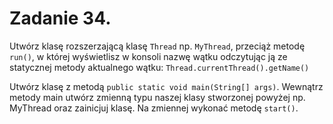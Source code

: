 # Zadanie 34.
Utwórz klasę rozszerzającą klasę `Thread` np. `MyThread`, 
przeciąż metodę `run()`, 
w której wyświetlisz w konsoli nazwę wątku 
odczytując ją ze statycznej metody aktualnego wątku:
`Thread.currentThread().getName()`

Utwórz klasę z metodą `public static void main(String[] args)`. 
Wewnątrz metody main utwórz zmienną typu naszej klasy stworzonej powyżej np. MyThread oraz zainicjuj klasę. 
Na zmiennej wykonać metodę `start()`.